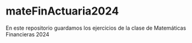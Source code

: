 # mateFinActuaria2024
En este repositorio guardamos los ejercicios de la clase de Matemáticas Financieras 2024
